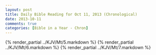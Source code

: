 ```yaml
---
layout: post
title: Daily Bible Reading for Oct 11, 2013 (Chronological)
date: 2013-10-11
comments: true
categories: [Bible in a Year - Chron]
---
```

{% render_partial ../KJV/Mt/5.markdown %}
{% render_partial ../KJV/Mt/6.markdown %}
{% render_partial ../KJV/Mt/7.markdown %}
